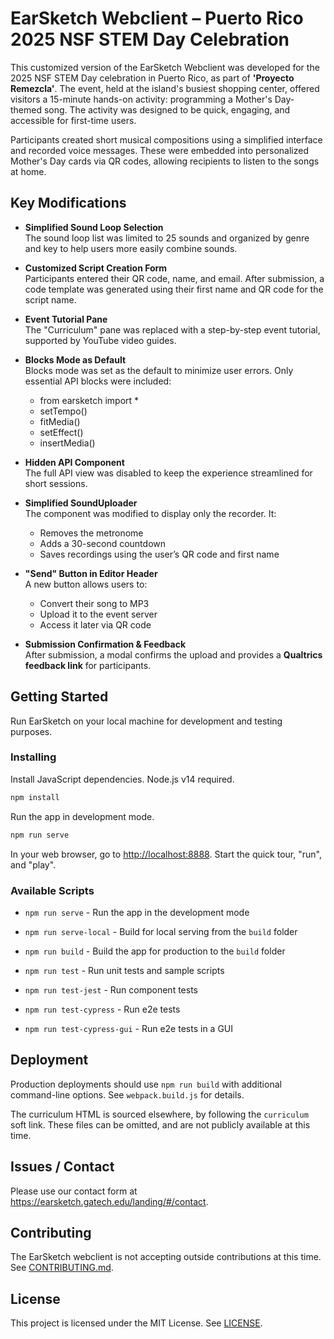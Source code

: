 # EarSketch Webclient – Puerto Rico 2025 NSF STEM Day Celebration

This customized version of the EarSketch Webclient was developed for the 2025 NSF STEM Day celebration in Puerto Rico, as part of **'Proyecto Remezcla'**. The event, held at the island's busiest shopping center, offered visitors a 15-minute hands-on activity: programming a Mother's Day-themed song. The activity was designed to be quick, engaging, and accessible for first-time users.

Participants created short musical compositions using a simplified interface and recorded voice messages. These were embedded into personalized Mother's Day cards via QR codes, allowing recipients to listen to the songs at home.

## Key Modifications

- **Simplified Sound Loop Selection**  
  The sound loop list was limited to 25 sounds and organized by genre and key to help users more easily combine sounds.

- **Customized Script Creation Form**  
  Participants entered their QR code, name, and email. After submission, a code template was generated using their first name and QR code for the script name.

- **Event Tutorial Pane**  
  The "Curriculum" pane was replaced with a step-by-step event tutorial, supported by YouTube video guides.

- **Blocks Mode as Default**  
  Blocks mode was set as the default to minimize user errors. Only essential API blocks were included:  
  - from earsketch import * 
  - setTempo()
  - fitMedia()
  - setEffect()
  - insertMedia()

- **Hidden API Component**  
  The full API view was disabled to keep the experience streamlined for short sessions.

- **Simplified SoundUploader**  
  The component was modified to display only the recorder. It:
  - Removes the metronome
  - Adds a 30-second countdown
  - Saves recordings using the user’s QR code and first name

- **"Send" Button in Editor Header**  
  A new button allows users to:
  - Convert their song to MP3
  - Upload it to the event server
  - Access it later via QR code

- **Submission Confirmation & Feedback**  
  After submission, a modal confirms the upload and provides a **Qualtrics feedback link** for participants.



## Getting Started

Run EarSketch on your local machine for development and testing purposes.

### Installing

Install JavaScript dependencies. Node.js v14 required.

```bash
npm install
```

Run the app in development mode.

```bash
npm run serve
```

In your web browser, go to [http://localhost:8888](http://localhost:8888). Start the quick tour, "run", and "play".

### Available Scripts

- `npm run serve` - Run the app in the development mode

- `npm run serve-local` - Build for local serving from the `build` folder

- `npm run build` - Build the app for production to the `build` folder

- `npm run test` - Run unit tests and sample scripts

- `npm run test-jest` - Run component tests

- `npm run test-cypress` - Run e2e tests

- `npm run test-cypress-gui` - Run e2e tests in a GUI

## Deployment

Production deployments should use `npm run build` with additional command-line options. See `webpack.build.js` for details.

The curriculum HTML is sourced elsewhere, by following the `curriculum` soft link. These files can be omitted, and are not publicly available at this time.

## Issues / Contact

Please use our contact form at https://earsketch.gatech.edu/landing/#/contact.

## Contributing

The EarSketch webclient is not accepting outside contributions at this time. See [CONTRIBUTING.md](CONTRIBUTING.md).

## License

This project is licensed under the MIT License. See [LICENSE](LICENSE).
